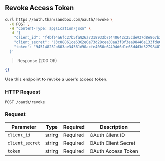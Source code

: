 <h2 id="sso-legacy-revoke-access-token">Revoke Access Token</h2>

```bash
curl https://auth.thanxsandbox.com/oauth/revoke \
  -X POST \
  -H "Content-Type: application/json" \
  -d '{
    "client_id": "f4bf04a6fc27b5fa926a7318933b76440642c25cde037d8e867b3d18d771ad86",
    "client_secret": "83c08861ce6302e0e73d28cea30aa3f8f3ea98446e133fde60a86231f50f5c82",
    "token": "945148251b603ae34561d90acfe4050e67494d6d1e65d4d3d52798407f03c0bd"
  }'
```

> Response (200 OK)

```json
{}
```

Use this endpoint to revoke a user's access token.

### HTTP Request

`POST /oauth/revoke`

### Request

Parameter | Type | Required | Description
--------- | ---- | -------- | -----------
`client_id` | string | Required | OAuth Client ID
`client_secret` | string | Required | OAuth Client Secret
`token` | string | Required | OAuth Access Token
